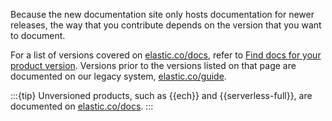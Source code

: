 Because the new documentation site only hosts documentation for newer releases, the way that you contribute depends on the version that you want to document.

For a list of versions covered on [elastic.co/docs](https://www.elastic.co/docs), refer to [Find docs for your product version](/get-started/versioning-availability.md#find-docs-for-your-product-version). Versions prior to the versions listed on that page are documented on our legacy system, [elastic.co/guide](https://www.elastic.co/guide). 

:::{tip}
Unversioned products, such as {{ech}} and {{serverless-full}}, are documented on [elastic.co/docs](https://www.elastic.co/docs).
:::
